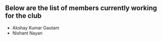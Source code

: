 ## Below are the list of members currently working for the club

- Akshay Kumar Gautam
- Nishant Nayan
